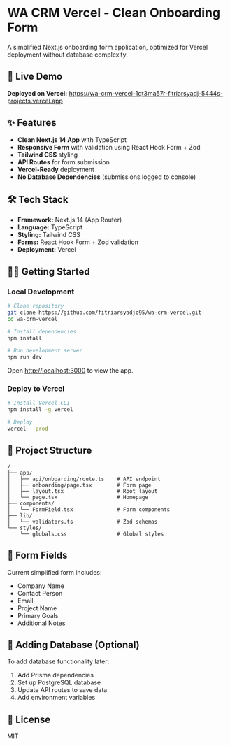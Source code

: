 # WA CRM Vercel - Clean Onboarding Form

A simplified Next.js onboarding form application, optimized for Vercel deployment without database complexity.

## 🚀 Live Demo

**Deployed on Vercel:** https://wa-crm-vercel-1qt3ma57r-fitriarsyadj-5444s-projects.vercel.app

## ✨ Features

- **Clean Next.js 14 App** with TypeScript
- **Responsive Form** with validation using React Hook Form + Zod
- **Tailwind CSS** styling
- **API Routes** for form submission
- **Vercel-Ready** deployment
- **No Database Dependencies** (submissions logged to console)

## 🛠️ Tech Stack

- **Framework:** Next.js 14 (App Router)
- **Language:** TypeScript
- **Styling:** Tailwind CSS
- **Forms:** React Hook Form + Zod validation
- **Deployment:** Vercel

## 🏃‍♂️ Getting Started

### Local Development

```bash
# Clone repository
git clone https://github.com/fitriarsyadjo95/wa-crm-vercel.git
cd wa-crm-vercel

# Install dependencies
npm install

# Run development server
npm run dev
```

Open [http://localhost:3000](http://localhost:3000) to view the app.

### Deploy to Vercel

```bash
# Install Vercel CLI
npm install -g vercel

# Deploy
vercel --prod
```

## 📁 Project Structure

```
/
├── app/
│   ├── api/onboarding/route.ts    # API endpoint
│   ├── onboarding/page.tsx        # Form page
│   ├── layout.tsx                 # Root layout
│   └── page.tsx                   # Homepage
├── components/
│   └── FormField.tsx              # Form components
├── lib/
│   └── validators.ts              # Zod schemas
└── styles/
    └── globals.css                # Global styles
```

## 🎯 Form Fields

Current simplified form includes:
- Company Name
- Contact Person
- Email
- Project Name
- Primary Goals
- Additional Notes

## 🔄 Adding Database (Optional)

To add database functionality later:

1. Add Prisma dependencies
2. Set up PostgreSQL database
3. Update API routes to save data
4. Add environment variables

## 📝 License

MIT